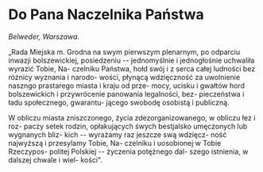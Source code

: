 # Do Pana Naczelnika Państwa

_Belweder, Warszawa._

„Rada Miejska m. Grodna na swym
pierwszym plenarnym, po odparciu inwazji
bolszewickiej, posiedzeniu -- jednomyślnie i
jednogłośnie uchwaliła wyrazić Tobie, Na-
czelniku Państwa, hołd swój i z serca całej
ludności bez różnicy wyznania i narodo-
wości, płynącą wdzięczność za uwolnienie
naszngo prastarego miasta i kraju od prze-
mocy, ucisku i gwałtów hord bolszewickich
i przywrócenie panowania legalności, bez-
pieczeństwa i ładu społecznego, gwarantu-
jącego swobodę osobistą i publiczną.

W obliczu miasta zniszczonego, życia
zdezorganizowanego, w obliczu łez i roz-
paczy setek rodzin, opłakujących śwych
bestjalsko umęczonych lub wygnanych bliz-
kich -- wyrażamy raz jeszcze swą wdzięcz-
ność najwyższą i przesylamy Tobie, Na-
czelniku i uosobionej w Tobie Rzeczypos-
politej Polskiej -- życzenia potężnego dal-
szego istnienia, w dalszej chwale i wiel-
kości".
